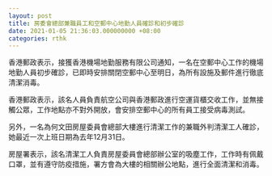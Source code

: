 ```yaml
---
layout: post
title: 房委會總部兼職員工和空郵中心地勤人員確診和初步確診
date: 2021-01-05 21:36:03.000000000 +08:00
categories: rthk
---
```


香港郵政表示，接獲香港機場地勤服務有限公司通知，一名在空郵中心工作的機場地勤人員初步確診，已即時安排關閉空郵中心至明日，為所有設施及郵件進行徹底清潔消毒。

香港郵政表示，該名人員負責航空公司與香港郵政進行空運貨櫃交收工作，並無接觸公眾，工作地點亦不對外開放，會安排空郵中心的所有員工接受病毒測試。

另外，一名為何文田房屋委員會總部大樓進行清潔工作的兼職外判清潔工人確診，她最近一次上班日期為去年12月31日。

房屋署表示，該名清潔工人負責房屋委員會總部辦公室的吸塵工作，工作時有佩戴口罩，並有遵守防疫措施，署方會為大樓的相關辦公地點，進行全面清潔和消毒。
